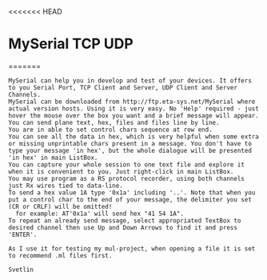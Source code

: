 <<<<<<< HEAD
# MySerial TCP UDP
=======

    MySerial can help you in develop and test of your devices. It offers to you Serial Port, TCP Client and Server, UDP Client and Server Channels.
    MySerial can be downloaded from http://ftp.eta-sys.net/MySerial where actual version hosts. Using it is very easy. No 'Help' required - just hover the mouse over the box you want and a brief message will appear.
    You can send plane text, hex, files and files line by line. 
    You are in able to set control chars sequence at row end.
    You can see all the data in hex, which is very helpful when some extra or missing unprintable chars present in a message. You don't have to type your message 'in hex', but the whole dialogue will be presented 'in hex' in main ListBox.
    You can capture your whole session to one text file and explore it when it is convenient to you. Just right-click in main ListBox.
    You may use program as a RS protocol recorder, using both channels just Rx wires tied to data-line.
    To send a hex value 1A type '0x1a' including '..'. Note that when you put a control char to the end of your message, the delimiter you set (CR or CRLF) will be omitted!
      for example: AT'0x1a' will send hex "41 54 1A".
    To repeat an already send message, select appropriated TextBox to desired channel then use Up and Down Arrows to find it and press 'ENTER'.
  
    As I use it for testing my mul-project, when opening a file it is set to recommend .ml files first.

    Svetlin
 
